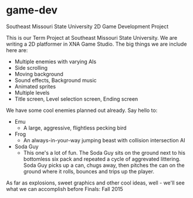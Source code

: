 # game-dev
Southeast Missouri State University 2D Game Development Project

This is our Term Project at Southeast Missouri State University. We are writing a 2D platformer in XNA Game Studio. The big things we are include here are:
- Multiple enemies with varying AIs
- Side scrolling
- Moving background
- Sound effects, Background music
- Animated sprites
- Multiple levels
- Title screen, Level selection screen, Ending screen

We have some cool enemies planned out already. Say hello to:
- Emu
  - A large, aggressive, flightless pecking bird
- Frog
  - An always-in-your-way jumping beast with collision intersection AI
- Soda Guy
  - This one's a lot of fun. The Soda Guy sits on the ground next to his bottomless six pack and repeated a cycle of aggrevated littering. Soda Guy picks up a can, chugs away, then pitches the can on the ground where it rolls, bounces and trips up the player.

As far as explosions, sweet graphics and other cool ideas, well - we'll see what we can accomplish before Finals: Fall 2015
